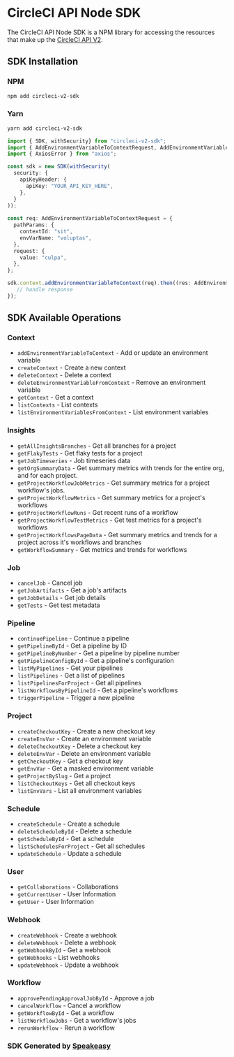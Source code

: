 # CircleCI API Node SDK

The CircleCI API Node SDK is a NPM library for accessing the resources that make up the [CircleCI API V2](https://circleci.com/docs/api/v2/index.html).

<!-- Start SDK Installation -->
## SDK Installation

### NPM

```bash
npm add circleci-v2-sdk
```

### Yarn

```bash
yarn add circleci-v2-sdk
```
<!-- End SDK Installation -->

<!-- Start SDK Example Usage -->
```typescript
import { SDK, withSecurity} from "circleci-v2-sdk";
import { AddEnvironmentVariableToContextRequest, AddEnvironmentVariableToContextResponse } from "circleci-v2-sdk/src/sdk/models/operations";
import { AxiosError } from "axios";

const sdk = new SDK(withSecurity(
  security: {
    apiKeyHeader: {
      apiKey: "YOUR_API_KEY_HERE",
    },
  }
));
    
const req: AddEnvironmentVariableToContextRequest = {
  pathParams: {
    contextId: "sit",
    envVarName: "voluptas",
  },
  request: {
    value: "culpa",
  },
};

sdk.context.addEnvironmentVariableToContext(req).then((res: AddEnvironmentVariableToContextResponse | AxiosError) => {
   // handle response
});
```
<!-- End SDK Example Usage -->

<!-- Start SDK Available Operations -->
## SDK Available Operations

### Context

* `addEnvironmentVariableToContext` - Add or update an environment variable
* `createContext` - Create a new context
* `deleteContext` - Delete a context
* `deleteEnvironmentVariableFromContext` - Remove an environment variable
* `getContext` - Get a context
* `listContexts` - List contexts
* `listEnvironmentVariablesFromContext` - List environment variables

### Insights

* `getAllInsightsBranches` - Get all branches for a project
* `getFlakyTests` - Get flaky tests for a project
* `getJobTimeseries` - Job timeseries data
* `getOrgSummaryData` - Get summary metrics with trends for the entire org, and for each project.
* `getProjectWorkflowJobMetrics` - Get summary metrics for a project workflow's jobs.
* `getProjectWorkflowMetrics` - Get summary metrics for a project's workflows
* `getProjectWorkflowRuns` - Get recent runs of a workflow
* `getProjectWorkflowTestMetrics` - Get test metrics for a project's workflows
* `getProjectWorkflowsPageData` - Get summary metrics and trends for a project across it's workflows and branches
* `getWorkflowSummary` - Get metrics and trends for workflows

### Job

* `cancelJob` - Cancel job
* `getJobArtifacts` - Get a job's artifacts
* `getJobDetails` - Get job details
* `getTests` - Get test metadata

### Pipeline

* `continuePipeline` - Continue a pipeline
* `getPipelineById` - Get a pipeline by ID
* `getPipelineByNumber` - Get a pipeline by pipeline number
* `getPipelineConfigById` - Get a pipeline's configuration
* `listMyPipelines` - Get your pipelines
* `listPipelines` - Get a list of pipelines
* `listPipelinesForProject` - Get all pipelines
* `listWorkflowsByPipelineId` - Get a pipeline's workflows
* `triggerPipeline` - Trigger a new pipeline

### Project

* `createCheckoutKey` - Create a new checkout key
* `createEnvVar` - Create an environment variable
* `deleteCheckoutKey` - Delete a checkout key
* `deleteEnvVar` - Delete an environment variable
* `getCheckoutKey` - Get a checkout key
* `getEnvVar` - Get a masked environment variable
* `getProjectBySlug` - Get a project
* `listCheckoutKeys` - Get all checkout keys
* `listEnvVars` - List all environment variables

### Schedule

* `createSchedule` - Create a schedule
* `deleteScheduleById` - Delete a schedule
* `getScheduleById` - Get a schedule
* `listSchedulesForProject` - Get all schedules
* `updateSchedule` - Update a schedule

### User

* `getCollaborations` - Collaborations
* `getCurrentUser` - User Information
* `getUser` - User Information

### Webhook

* `createWebhook` - Create a webhook
* `deleteWebhook` - Delete a webhook
* `getWebhookById` - Get a webhook
* `getWebhooks` - List webhooks
* `updateWebhook` - Update a webhook

### Workflow

* `approvePendingApprovalJobById` - Approve a job
* `cancelWorkflow` - Cancel a workflow
* `getWorkflowById` - Get a workflow
* `listWorkflowJobs` - Get a workflow's jobs
* `rerunWorkflow` - Rerun a workflow

<!-- End SDK Available Operations -->

### SDK Generated by [Speakeasy](https://docs.speakeasyapi.dev/docs/using-speakeasy/client-sdks)
